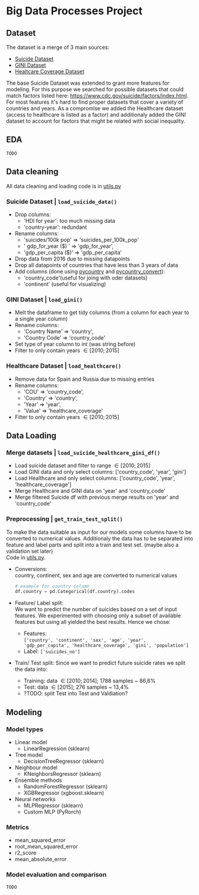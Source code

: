# Big Data Processes Project

## Dataset

The dataset is a merge of 3 main sources:

- [Suicide Dataset](https://www.kaggle.com/datasets/russellyates88/suicide-rates-overview-1985-to-2016)
- [GINI Dataset](https://data.worldbank.org/indicator/SI.POV.GINI?end=2021&most_recent_value_desc=true&start=2021&view=map)
- [Healtcare Coverage Dataset](https://stats.oecd.org/Index.aspx?ThemeTreeId=9)

The base Suicide Dataset was extended to grant more features for modeling.
For this purpose we searched for possible datasets that could match factors listed here: https://www.cdc.gov/suicide/factors/index.html.
For most features it's hard to find proper datasets that cover a variety of countries and years.
As a compromise we added the Healthcare dataset (access to healthcare is listed as a factor) and additionaly added the GINI dataset to account for factors that might be related with social inequality.

## EDA

`TODO`

## Data cleaning

All data cleaning and loading code is in [utils.py](mental_health/utils.py)

### Suicide Dataset | `load_suicide_data()`

- Drop columns:
  - 'HDI for year': too much missing data
  - 'country-year': redundant
- Rename columns:
  - 'suicides/100k pop' => 'suicides_per_100k_pop'
  - ' gdp_for_year ($) ' => 'gdp_for_year',
  - 'gdp_per_capita ($)' => 'gdp_per_capita'
- Drop data from 2016 due to missing datapoints
- Drop all datapoints of countries that have less than 3 years of data
- Add columns (done using [pycountry](https://pypi.org/project/pycountry/) and [pycountry_convert](https://pypi.org/project/pycountry-convert/)):
  - 'country_code'(useful for joing with oder datasets)
  - 'continent' (useful for visualizing)

### GINI Dataset | `load_gini()`

- Melt the dataframe to get tidy columns (from a column for each year to a single year column)
- Rename columns:
  - 'Country Name' => 'country',
  - 'Country Code' => 'country_code'
- Set type of year column to int (was string before)
- Filter to only contain years $\in [2010; 2015]$

### Healthcare Dataset | `load_healthcare()`

- Remove data for Spain and Russia due to missing entries
- Rename columns:
  - 'COU' => 'country_code',
  - 'Country' => 'country',
  - 'Year' => 'year',
  - 'Value' => 'healthcare_coverage'
- Filter to only contain years $\in [2010; 2015]$

## Data Loading

### Merge datasets | `load_suicide_healthcare_gini_df()`

- Load suicide dataset and filter to range $\in [2010; 2015]$
- Load GINI data and only select columns: ['country_code', 'year', 'gini']
- Load Healthcare and only select columns: ['country_code', 'year', 'healthcare_coverage']
- Merge Healthcare and GINI data on 'year' and 'country_code'
- Merge filtered Suicide df with previous merge results on 'year' and 'country_code'

### Preprocessing | `get_train_test_split()`

To make the data suitable as input for our models some columns have to be converted to numerical values. Additionaly the data has to be separated into feature and label parts and split into a train and test set. (maybe also a validation set later)  
Code in [utils.py](mental_health/utils.py).

- Conversions:  
  country, continent, sex and age are converted to numerical values
  ```python
  # example for country column
  df.country = pd.Categorical(df.country).codes
  ```
- Feature/ Label split:  
   We want to predict the number of suicides based on a set of input features. We experimented with choosing only a subset of available features but using all yielded the best results. Hence we chose:

  - Features:  
     `['country', 'continent', 'sex', 'age', 'year',
'gdp_per_capita', 'healthcare_coverage', 'gini', 'population']`
  - Label: `['suicides_no']`

- Train/ Test split:
  Since we want to predict future suicide rates we split the data into:
  - Training: data $\in [2010; 2014]$; 1788 samples ~ 86,6%
  - Test: data $\in [2015]$; 276 samples ~ 13,4%
  - ?TODO: split Test into Test and Valdiation?

## Modeling

### Model types

- Linear model
  - LinearRegression (sklearn)
- Tree model
  - DecisionTreeRegressor (sklearn)
- Neighbour model
  - KNeighborsRegressor (sklearn)
- Ensemble methods
  - RandomForestRegressor (sklearn)
  - XGBRegressor (xgboost.sklearn)
- Neural networks
  - MLPRegressor (sklearn)
  - Custom MLP (PyRorch)

### Metrics

- mean_squared_error
- root_mean_squared_error
- r2_score
- mean_absolute_error

### Model evaluation and comparison

`TODO`

